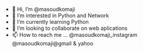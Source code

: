 - 👋 Hi, I’m @masoudkomaji
- 👀 I’m interested in Python and Network
- 🌱 I’m currently learning Python
- 💞️ I’m looking to collaborate on web aplications
- 📫 How to reach me ... @masoudkomaji_instagram
                         @masoudkomaji@gmail & yahoo

<!---
masoudkomaji/masoudkomaji is a ✨ special ✨ repository because its `README.md` (this file) appears on your GitHub profile.
You can click the Preview link to take a look at your changes.
--->
